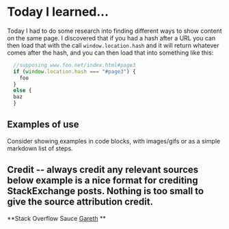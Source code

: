 # Today I learned...

Today I had to do some research into finding different ways to show content on the same page.  I discovered that if you had a hash after a URL you can then load that with the call `window.location.hash` and it will return whatever comes after the hash, and you can then load that into something like this:

```js
  //supposing www.foo.net/index.html#page3
  if (window.location.hash === "#page3") {
    foo
  }
  else {
  baz
  }
```

## Examples of use

Consider showing examples in code blocks, with images/gifs or as a simple markdown list of steps.



## Credit -- always credit any relevant sources below example is a nice format for crediting StackExchange posts. **Nothing is too small to give the source attribution credit.**

**Stack Overflow Sauce [Gareth](https://stackoverflow.com/questions/298503/how-can-you-check-for-a-hash-in-a-url-using-javascript) **

